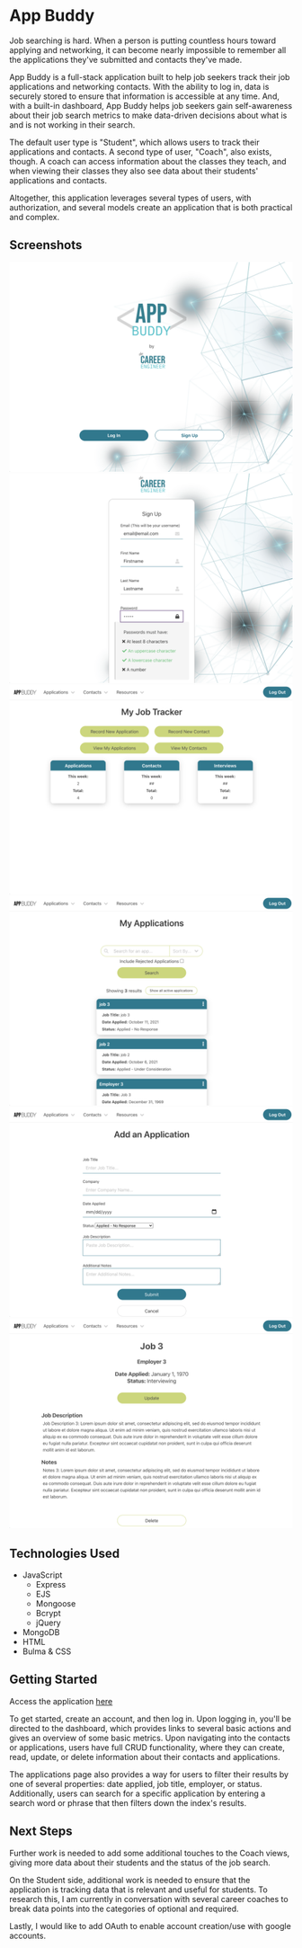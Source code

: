# App Buddy

Job searching is hard. When a person is putting countless hours toward applying and networking, it can become nearly impossible to remember all the applications they've submitted and contacts they've made.

App Buddy is a full-stack application built to help job seekers track their job applications and networking contacts. With the ability to log in, data is securely stored to ensure that information is accessible at any time. And, with a built-in dashboard, App Buddy helps job seekers gain self-awareness about their job search metrics to make data-driven decisions about what is and is not working in their search.

The default user type is "Student", which allows users to track their applications and contacts. A second type of user, "Coach", also exists, though. A coach can access information about the classes they teach, and when viewing their classes they also see data about their students' applications and contacts. 

Altogether, this application leverages several types of users, with authorization, and several models create an application that is both practical and complex.

## Screenshots

![Log in page](public/images/screenshots/main-page.png)
![Password verification](public/images/screenshots/password-validation.png)
![Home Page](public/images/screenshots/home-page.png)
![Home Page](public/images/screenshots/index-page.png)
![New App Page](public/images/screenshots/new-app-page.png)
![Show App Page](public/images/screenshots/show-app-page.png)


## Technologies Used

- JavaScript
    - Express
    - EJS
    - Mongoose
    - Bcrypt
    - jQuery
- MongoDB
- HTML
- Bulma & CSS

## Getting Started

Access the application [here](https://career-engineer-job-tracker.herokuapp.com/)

To get started, create an account, and then log in. Upon logging in, you'll be directed to the dashboard, which provides links to several basic actions and gives an overview of some basic metrics. Upon navigating into the contacts or applications, users have full CRUD functionality, where they can create, read, update, or delete information about their contacts and applications.

The applications page also provides a way for users to filter their results by one of several properties: date applied, job title, employer, or status. Additionally, users can search for a specific application by entering a search word or phrase that then filters down the index's results. 

## Next Steps

Further work is needed to add some additional touches to the Coach views, giving more data about their students and the status of the job search. 

On the Student side, additional work is needed to ensure that the application is tracking data that is relevant and useful for students. To research this, I am currently in conversation with several career coaches to break data points into the categories of optional and required. 

Lastly, I would like to add OAuth to enable account creation/use with google accounts. 